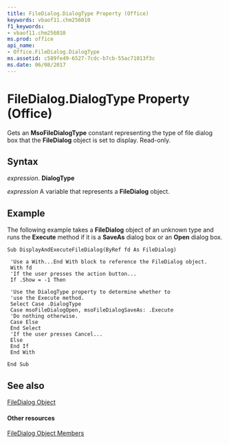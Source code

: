 ```yaml
---
title: FileDialog.DialogType Property (Office)
keywords: vbaof11.chm256010
f1_keywords:
- vbaof11.chm256010
ms.prod: office
api_name:
- Office.FileDialog.DialogType
ms.assetid: c589fe49-6527-7cdc-b7cb-55ac71013f3c
ms.date: 06/08/2017
---
```



# FileDialog.DialogType Property (Office)

Gets an  **MsoFileDialogType** constant representing the type of file dialog box that the **FileDialog** object is set to display. Read-only.


## Syntax

 _expression_. **DialogType**

 _expression_ A variable that represents a **FileDialog** object.


## Example

The following example takes a  **FileDialog** object of an unknown type and runs the **Execute** method if it is a **SaveAs** dialog box or an **Open** dialog box.


```
Sub DisplayAndExecuteFileDialog(ByRef fd As FileDialog) 
 
 'Use a With...End With block to reference the FileDialog object. 
 With fd 
 'If the user presses the action button... 
 If .Show = -1 Then 
 
 'Use the DialogType property to determine whether to 
 'use the Execute method. 
 Select Case .DialogType 
 Case msoFileDialogOpen, msoFileDialogSaveAs: .Execute 
 'Do nothing otherwise. 
 Case Else 
 End Select 
 'If the user presses Cancel... 
 Else 
 End If 
 End With 
 
End Sub
```


## See also


[FileDialog Object](filedialog-object-office.md)
#### Other resources


[FileDialog Object Members](filedialog-members-office.md)

